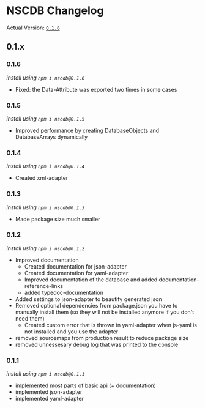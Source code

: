 # NSCDB Changelog

Actual Version: [`0.1.6`](#0.1.6)

## 0.1.x

### 0.1.6

_install using `npm i nscdb@0.1.6`_
* Fixed: the Data-Attribute was exported two times in some cases

### 0.1.5

_install using `npm i nscdb@0.1.5`_
* Improved performance by creating DatabaseObjects and DatabaseArrays dynamically

### 0.1.4

_install using `npm i nscdb@0.1.4`_
* Created xml-adapter


### 0.1.3

_install using `npm i nscdb@0.1.3`_
* Made package size much smaller

### 0.1.2
_install using `npm i nscdb@0.1.2`_

* Improved documentation
  * Created documentation for json-adapter
  * Created documentation for yaml-adapter
  * Improved documentation of the database and added documentation-reference-links
  * added typedoc-documentation
* Added settings to json-adapter to beautify generated json
* Removed optional dependencies from package.json you have to manually install them 
  (so they will not be installed anymore if you don't need them)
  * Created custom error that is thrown in yaml-adapter when js-yaml is not 
    installed and you use the adapter
* removed sourcemaps from production result to reduce package size
* removed unnessesary debug log that was printed to the console


### 0.1.1
_install using `npm i nscdb@0.1.1`_

* implemented most parts of basic api (+ documentation)
* implemented json-adapter
* implemented yaml-adapter
